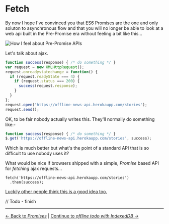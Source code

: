# Fetch

By now I hope I've convinced you that ES6 Promises are the one and only soluton to asynchronous flow and that you will no longer be able to look at a web api built in the Pre-Promise era without feeling a bit like this…

![How I feel about Pre-Promise APIs](http://imgs.xkcd.com/comics/kerning.png)

Let's talk about ajax.

```js
function success(response) { /* do something */ }
var request = new XMLHttpRequest();
request.onreadystatechange = function() {
  if (request.readyState === 4) {
    if (request.status === 200) {
      success(request.response);
    }
  }
};
request.open('https://offline-news-api.herokaupp.com/stories');
request.send();
```

OK, to be fair nobody actually writes this.  They'll normally do something like:-

```js
function success(response) { /* do something */ }
$.get('https://offline-news-api.herokaupp.com/stories', success);
```

Which is much better but what's the point of a standard API that is so difficult to use nobody uses it?

What would be nice if browsers shipped with a simple, _Promise_ based API for _fetching_ ajax requests…

```
fetch('https://offline-news-api.herokaupp.com/stories')
  .then(success);
```

[Luckily other people think this is a good idea too.](http://fetch.spec.whatwg.org/)

// Todo - finish

---

[← Back to *Promises*](./) | [Continue to *offline todo with IndexedDB* →](../03-offline-todo)
